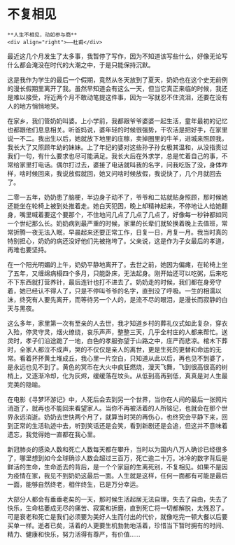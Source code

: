 # 不复相见

```admonish note  
**人生不相见，动如参与商**   
<div align="right">——杜甫</div>
```

最近这几个月发生了太多事，我暂停了写作，因为不知道该写些什么，好像无论写什么都会淹没在时代的大潮之中，于是只能保持沉默。

这是我作为学生的最后一个假期，竟然从冬天放到了夏天，奶奶也在这个史无前例的漫长假期里离开了我。虽然早知道会有这么一天，但当它真正来临的时候，我还是难以接受，将近两个月不敢动笔提这件事，因为一写就忍不住流泪，还要在没有人的地方悄悄地哭。

在家乡，我们管奶奶叫婆。上小学前，我都跟爷爷婆婆一起生活，童年最初的记忆也都跟他们息息相关。听爸妈说，婆年轻的时候很强势，干农活是把好手，在家里说一不二。我出生以后，她就放下地里的庄稼，卖掉圈里的牛羊，进城来照顾我，我长大了又照顾年幼的妹妹。上了年纪的婆对这些孙子孙女极其温和，从没指责过我们一句，有什么要求也尽可能满足。我长大后在外求学，总是忙着自己的事，不常给家里打电话。偶尔打过去，婆接了电话就叫我的名字，问我吃饭了没，身体咋样，啥时候回来，我说放假就回，她又问啥时候放假，我说快了，几个月就回去了。

二零一五年，奶奶患了脑梗，半边身子动不了，爷爷和二姑就贴身照顾，那时候她还能坐在轮椅上被到处推着走。她白天犯困，晚上却精神起来，不停地让人给她翻身，嘴里喊着要这个要那个，不住地问几点了几点了几点了，好像每一秒钟都如同一个世纪那么长。奶奶病到最严重的时候，家里的长辈们就轮换着晚上去值班，常常折腾一夜无法入眠，早晨起来还要正常工作，日复一日，月复一月。我当时真的特别担心，奶奶的病还没好他们先被拖垮了。父亲说，这是作为子女最后的孝道，再难也要坚持。 

在一个阳光明媚的上午，奶奶平静地离开了。去世之前，她因为偏瘫，在轮椅上坐了五年，又缠绵病榻四个多月，只能卧床，无法起身。刚开始还可以吃粥，后来吃不下东西就打营养针，最后连针也打不进去了。奶奶走的时候，我们都在身旁守着，她已经认不得人了，只是不停叫爷爷的名字，直到没了呼吸。一生的相濡以沫，终究有人要先离开，而等待另一个人的，是流不尽的眼泪，是漫长而寂静的白天与黑夜。

这么多年，家里第一次有至亲的人去世，我才知道乡村的葬礼仪式如此复杂，穿衣入殓，停灵守灵，烟火缭绕，哀乐声声，整整三天，几乎全村庄的人都来帮忙。送灵时，孝子们沿途跪了一地，白色的孝服弥望于山路之中，庄严而悲凉。棺木下葬时，全家人都泣不成声，哭的不仅仅是亲人的离世，更是生死的更替和命运的无常。看着抔抔黄土堆成丘，我心里一片空白，只知道从此以后，再也见不到婆了，是永远也见不到了。黄色的冥币在大火中疯狂燃烧，漫天飞舞，飞到很高很高的树梢上，又逐渐冷却，化为灰烬，缓缓落在坟头。从低到高再到低，真真是对人生最完美的隐喻。

在电影《寻梦环游记》中，人死后会去到另一个世界，当你在人间的最后一张照片消逝了，就再也不能回来看望家人。当你不再被活着的人所铭记，也就会在那个世界永远消逝。奶奶去世快两个月了，就算当时哭的再伤心，也终究会平静下来，回到正常的生活轨迹中去，听到笑话还是会笑，看到新剧还是会追，但这并不意味着遗忘，我觉得她一直都在我心里。

新冠肺炎的感染人数和死亡人数每天都在攀升，当时以为国内八万人确诊已经很多了，哪里想到如今全球确诊人数会超过三百万，死亡逾二十万。冰冷的数字背后是鲜活的生命，生命逝去的背后，是一个个家庭的生离死别，不复相见。如果不是因为疫情在家，我见不到奶奶这最后一面。人生就是这样，任何一面都有可能是最后一面，能够自然终老，相伴终生，已是万分幸运。

大部分人都会有垂垂老矣的一天，那时候生活起居无法自理，失去了自由，失去了快乐，生命枯萎成无尽的痛苦、寂寞和折磨，直到死亡将一切都解脱，太残忍了。可是衰老和死亡是我们必须要为美好人生而付出的代价，就像吃完一顿大餐以后要买单一样。逝者已矣，活着的人更要生机勃勃地活着，珍惜当下暂时拥有的时间、精力、健康和快乐，努力活得有尊严，有价值……
